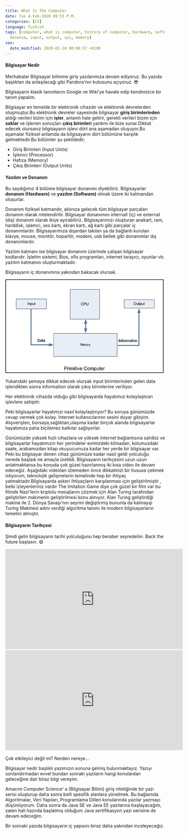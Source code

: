 ```yaml
---
title: What Is The Computer
date: Tue 4-Feb-2020 09:53 P.M.
categories: [CS]
language: Turkish
tags: [computer, what is computer, history of computer, hardware, software, yazılım,
  donanım, input, output, cpu, memory]
seo:
  date_modified: 2020-02-18 00:08:57 +0100
---
```


#### Bilgisayar Nedir

Merhabalar Bilgisayar bilimine giriş yazılarımıza devam ediyoruz. Bu yazıda başlıktan da anlaşılacağı gibi Pandora'nın kutusunu açıyoruz. :sunglasses:

Bilgisayarın klasik tanımlarını Google ve Wiki'ye havale edip kendimizce bir tanım yapalım.

Bilgisayar en temelde bir elektronik cihazdır ve elektronik devrelerden oluşmuştur.Bu elektronik devreler sayesinde bilgisayar **giriş birimlerinden** aldığı verileri bizim için **işler**, anlamlı hale getirir, gerekli verileri bizim için **saklar** ve işlenen sonuçları **çıkış birimleri** yardımı ile bize sunar.Dikkat edecek olursanız bilgisayarın işlevi dört ana aşamadan oluşuyor.Bu aşamalar fiziksel anlamda da bilgisayarın dört bölümüne karşılık gelmektedir.Bu bölümler şu şekildedir;


* Giriş Birimleri (Input Units)
* İşlemci (Processor)
* Hafıza (Memory)
* Çıkış Birimleri (Output Units)

#### Yazılım ve Donanım

Bu saydığımız 4 bölüme bilgisayar donanımı diyebiliriz. Bilgisayarlar **donanım (Hardware)** ve **yazılım (Software)** olmak üzere iki katmandan oluşurlar.

Donanım fiziksel katmandır, aklınıza gelecek tüm bilgisayar parçaları donanım olarak nitelendirilir. Bilgisayar donanımını internall (iç) ve external (dış) donanım olarak ikiye ayırabiliriz. Bilgisayarımızı oluşturan anakart, ram, harddisk, işlemci, ses kartı, ekran kartı, ağ kartı gibi parçalar iç donanımlardır. Bilgisayarımıza dışardan takılan ya da bağlantı kurulan klavye, mouse, monitör, hoparlör, modem, usb bellek gibi donanımlar dış donanımlardır.

Yazılım katmanı ise bilgisayar donanımı üzerinde çalışan bilgisayar kodlarıdır. İşletim sistemi, Bios, ofis programları, internet tarayıcı, oyunlar vb. yazılım katmanını oluşturmaktadır.

Bilgisayarın iç donanımına yakından bakacak olursak.

![Image of comp-org](/assets/img/posts/comp-org.jpg)

Yukarıdaki şemaya dikkat edecek olursak input birimlerinden gelen data işlendikten sonra information olarak çıkış birimlerine veriliyor.

Her elektronik cihazda olduğu gibi bilgisayarda hayatımızı kolaylaştıran işlevlere sahiptir.

Peki bilgisayarlar hayatımızı nasıl kolaylaştırıyor? Bu soruya günümüzde cevap vermek çok kolay. İnternet kullanıcılarının sesini duyar gibiyim. Alışverişten, borsaya,sağlıktan,ulaşıma kadar birçok alanda bilgisayarlar hayatımıza paha biçilemez katkılar sağlıyorlar.

Günümüzde yüksek hızlı cihazlara ve yüksek internet bağlantısına sahibiz ve bilgisayarlar hayatımızın her yerindeler evimizdeki klimadan, kolumuzdaki saate, arabamızdan kitap okuyucumuza kadar her yerde bir bilgisayar var. Peki bu bilgisayar denen cihaz günümüze kadar nasıl geldi yolculuğu nerede başladı ne amaçla üretildi. Bilgisayarın tarihçesini uzun uzun anlatmaktansa bu konuda çok güzel hazırlanmış iki kısa video ile devam edeceğiz. Aşağıdaki videoları izlemeden önce dikkatinizi bir hususa çekmek istiyorum, teknolojik gelişmelerin temelinde hep bir ihtiyaç yatmaktadır.Bilgisayarda askeri ihtiyaçların karşılanması için geliştirilmiştir , belki izleyenleriniz vardır The Imitation Game diye çok güzel bir film var bu filmde Nazi'lerin kriptolu mesajlarını çözmek için Alan Turing tarafından geliştirilen makinenin geliştirilmesi konu alınıyor. Alan Turing geliştirdiği makine ile 2. Dünya Savaşı'nın seyrini değiştirmiş bununla da kalmayıp Turing Makinesi adını verdiği algoritma tanımı ile modern bilgisayarların temelini atmıştır.

#### Bilgisayarın Tarihçesi

Şimdi gelin bilgisayarın tarihi yolculuğunu hep beraber seyredelim. Back the future başlasın. :smile:


<iframe width="560" height="315" src="https://www.youtube.com/embed/pBiVyEfZVUU" frameborder="0" allow="accelerometer; autoplay; encrypted-media; gyroscope; picture-in-picture" allowfullscreen></iframe>


<iframe width="560" height="315" src="https://www.youtube.com/embed/HRi1BHjID3o" frameborder="0" allow="accelerometer; autoplay; encrypted-media; gyroscope; picture-in-picture" allowfullscreen></iframe>

Çok etkileyici değil mi? Nerden nereye...

Bilgisayar nedir başlıklı yazımızın sonuna gelmiş bulunmaktayız. Yazıyı sonlandırmadan evvel bundan sonraki yazıların hangi konulardan geleceğine dair biraz bilgi vereyim.

Amacım Computer Science' a (Bilgisayar Bilimi) giriş niteliğinde bir yazı serisi oluşturup daha sonra belli spesifik alanlara yönelmek. Bu bağlamda Algoritmalar, Veri Yapıları, Programlama Dilleri konularında yazılar yazmayı düşünüyorum. Daha sonra da Java SE ve Java EE yazılarına başlayacağım, zaten hali hazırda başlatmış olduğum Java sertifikasyon yazı serisine de devam edeceğim.

Bir sonraki yazıda bilgisayarın iç yapısını biraz daha yakından inceleyeceğiz.

